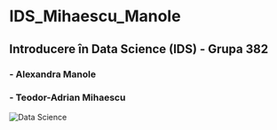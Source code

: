 # IDS_Mihaescu_Manole

## Introducere în Data Science (IDS) - Grupa 382
### - Alexandra Manole
### - Teodor-Adrian Mihaescu

![Data Science](https://res.cloudinary.com/dyd911kmh/image/upload/f_auto,q_auto:best/v1508177585/Periodic_xlxins.png)
